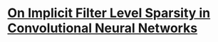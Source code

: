 # [On Implicit Filter Level Sparsity in Convolutional Neural Networks](https://arxiv.org/pdf/1811.12495.pdf)
<!--stackedit_data:
eyJoaXN0b3J5IjpbLTI2ODg3Mzk4MF19
-->